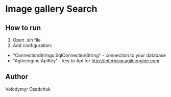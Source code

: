 # Image gallery Search

## How to run

 1) Open .sln file
 2) Add configuration:
 * "ConnectionStrings:SqlConnectionString" - connection to your database
 * "Agileengine:ApiKey" - key to Api for http://interview.agileengine.com

## Author

Volodymyr Osadchuk